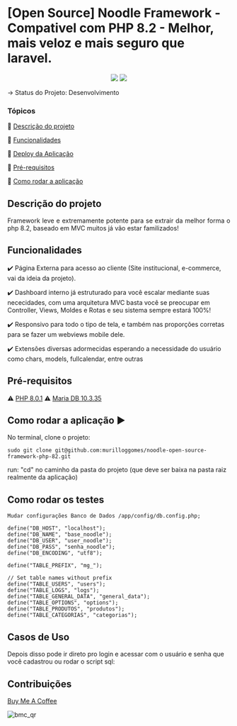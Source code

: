 <h1>[Open Source] Noodle Framework - Compativel com PHP 8.2 - Melhor, mais veloz e mais seguro que laravel.</h1> 

<p align="center">
  <img src="http://img.shields.io/static/v1?label=License&message=MIT&color=green&style=for-the-badge"/>
   <img src="http://img.shields.io/static/v1?label=STATUS&message=Desenvolvimento&color=GREY&style=for-the-badge"/>
</p>

-> Status do Projeto: Desenvolvimento

### Tópicos 

:small_blue_diamond: [Descrição do projeto](#descrição-do-projeto)

:small_blue_diamond: [Funcionalidades](#funcionalidades)

:small_blue_diamond: [Deploy da Aplicação](#deploy-da-aplicação-dash)

:small_blue_diamond: [Pré-requisitos](#pré-requisitos)

:small_blue_diamond: [Como rodar a aplicação](#como-rodar-a-aplicação-arrow_forward)

## Descrição do projeto 

<p align="justify">
  Framework leve e extremamente potente para se extrair da melhor forma o php 8.2, baseado em MVC muitos já vão estar familizados! 
</p>

## Funcionalidades

:heavy_check_mark: Página Externa para acesso ao cliente (Site institucional, e-commerce, vai da ideia da projeto).  

:heavy_check_mark: Dashboard interno já estruturado para você escalar mediante suas nececidades, com uma arquitetura MVC basta você se preocupar em Controller, Views, Moldes e Rotas e seu sistema sempre estará 100%!

:heavy_check_mark: Responsivo para todo o tipo de tela, e também nas proporções corretas para se fazer um webviews mobile dele.  

:heavy_check_mark: Extensões diversas adormecidas esperando a necessidade do usuário como chars, models, fullcalendar, entre outras  

## Pré-requisitos

:warning: [PHP 8.0.1](https://php.net/) 
:warning: [Maria DB 10.3.35](https://mariadb.org/)

## Como rodar a aplicação :arrow_forward:

No terminal, clone o projeto: 

```
sudo git clone git@github.com:murilloggomes/noodle-open-source-framework-php-82.git
```

run: "cd" no caminho da pasta do projeto (que deve ser baixa na pasta raiz realmente da aplicação)

## Como rodar os testes
```
Mudar configurações Banco de Dados /app/config/db.config.php;
```
```
define("DB_HOST", "localhost");
define("DB_NAME", "base_noodle");
define("DB_USER", "user_noodle");
define("DB_PASS", "senha_noodle");
define("DB_ENCODING", "utf8");

define("TABLE_PREFIX", "mg_");

// Set table names without prefix
define("TABLE_USERS", "users");
define("TABLE_LOGS", "logs");
define("TABLE_GENERAL_DATA", "general_data");
define("TABLE_OPTIONS", "options");
define("TABLE_PRODUTOS", "produtos");
define("TABLE_CATEGORIAS", "categorias");
```

## Casos de Uso

Depois disso pode ir direto pro login e acessar com o usuário e senha que você cadastrou ou rodar o script sql:


## Contribuições

[Buy Me A Coffee](https://www.buymeacoffee.com/murilloggo)

![bmc_qr](https://github.com/murilloggomes/noodle-framework-php/assets/67968960/9df8faa5-07bb-471c-b242-9d0d9449623c)


